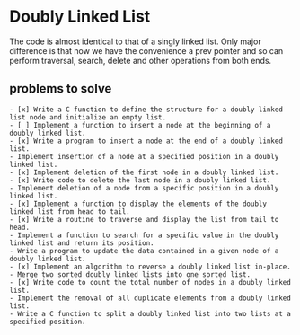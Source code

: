 # Doubly Linked List

The code is almost identical to that of a singly linked list. Only major difference is that now we have the convenience
a prev pointer and so can perform traversal, search, delete and other operations from both ends. 

## problems to solve
```text
- [x] Write a C function to define the structure for a doubly linked list node and initialize an empty list.
- [ ] Implement a function to insert a node at the beginning of a doubly linked list.
- [x] Write a program to insert a node at the end of a doubly linked list.
- Implement insertion of a node at a specified position in a doubly linked list.
- [x] Implement deletion of the first node in a doubly linked list.
- [x] Write code to delete the last node in a doubly linked list.
- Implement deletion of a node from a specific position in a doubly linked list.
- [x] Implement a function to display the elements of the doubly linked list from head to tail.
- [x] Write a routine to traverse and display the list from tail to head.
- Implement a function to search for a specific value in the doubly linked list and return its position.
- Write a program to update the data contained in a given node of a doubly linked list.
- [x] Implement an algorithm to reverse a doubly linked list in-place.
- Merge two sorted doubly linked lists into one sorted list.
- [x] Write code to count the total number of nodes in a doubly linked list.
- Implement the removal of all duplicate elements from a doubly linked list.
- Write a C function to split a doubly linked list into two lists at a specified position.
```
